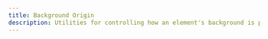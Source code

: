 ```yaml
---
title: Background Origin
description: Utilities for controlling how an element's background is positioned relative to borders, padding, and content.
---
```

<div>
	<table-utility prefix="bg-origin" property="background-origin" class="mb-lg"></table-utility>
</div>